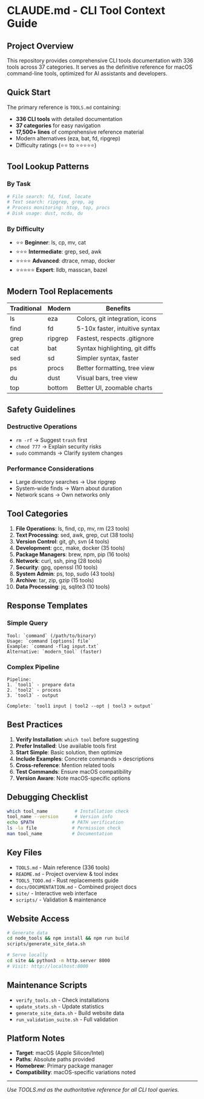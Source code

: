 # CLAUDE.md - CLI Tool Context Guide

## Project Overview

This repository provides comprehensive CLI tools documentation with 336 tools across 37 categories. It serves as the definitive reference for macOS command-line tools, optimized for AI assistants and developers.

## Quick Start

The primary reference is `TOOLS.md` containing:
- **336 CLI tools** with detailed documentation
- **37 categories** for easy navigation
- **17,500+ lines** of comprehensive reference material
- Modern alternatives (eza, bat, fd, ripgrep)
- Difficulty ratings (⭐⭐ to ⭐⭐⭐⭐⭐)

## Tool Lookup Patterns

### By Task
```bash
# File search: fd, find, locate
# Text search: ripgrep, grep, ag
# Process monitoring: htop, top, procs
# Disk usage: dust, ncdu, du
```

### By Difficulty
- ⭐⭐ **Beginner**: ls, cp, mv, cat
- ⭐⭐⭐ **Intermediate**: grep, sed, awk
- ⭐⭐⭐⭐ **Advanced**: dtrace, nmap, docker
- ⭐⭐⭐⭐⭐ **Expert**: lldb, masscan, bazel

## Modern Tool Replacements

| Traditional | Modern | Benefits |
|------------|--------|----------|
| ls | eza | Colors, git integration, icons |
| find | fd | 5-10x faster, intuitive syntax |
| grep | ripgrep | Fastest, respects .gitignore |
| cat | bat | Syntax highlighting, git diffs |
| sed | sd | Simpler syntax, faster |
| ps | procs | Better formatting, tree view |
| du | dust | Visual bars, tree view |
| top | bottom | Better UI, zoomable charts |

## Safety Guidelines

### Destructive Operations
- `rm -rf` → Suggest `trash` first
- `chmod 777` → Explain security risks
- `sudo` commands → Clarify system changes

### Performance Considerations
- Large directory searches → Use ripgrep
- System-wide finds → Warn about duration
- Network scans → Own networks only

## Tool Categories

1. **File Operations**: ls, find, cp, mv, rm (23 tools)
2. **Text Processing**: sed, awk, grep, cut (38 tools)
3. **Version Control**: git, gh, svn (4 tools)
4. **Development**: gcc, make, docker (35 tools)
5. **Package Managers**: brew, npm, pip (16 tools)
6. **Network**: curl, ssh, ping (28 tools)
7. **Security**: gpg, openssl (10 tools)
8. **System Admin**: ps, top, sudo (43 tools)
9. **Archive**: tar, zip, gzip (15 tools)
10. **Data Processing**: jq, sqlite3 (10 tools)

## Response Templates

### Simple Query
```
Tool: `command` (/path/to/binary)
Usage: `command [options] file`
Example: `command -flag input.txt`
Alternative: `modern_tool` (faster)
```

### Complex Pipeline
```
Pipeline:
1. `tool1` - prepare data
2. `tool2` - process
3. `tool3` - output

Complete: `tool1 input | tool2 --opt | tool3 > output`
```

## Best Practices

1. **Verify Installation**: `which tool` before suggesting
2. **Prefer Installed**: Use available tools first
3. **Start Simple**: Basic solution, then optimize
4. **Include Examples**: Concrete commands > descriptions
5. **Cross-reference**: Mention related tools
6. **Test Commands**: Ensure macOS compatibility
7. **Version Aware**: Note macOS-specific options

## Debugging Checklist

```bash
which tool_name          # Installation check
tool_name --version      # Version info
echo $PATH              # PATH verification
ls -la file             # Permission check
man tool_name           # Documentation
```

## Key Files

- `TOOLS.md` - Main reference (336 tools)
- `README.md` - Project overview & tool index
- `TOOLS_TODO.md` - Rust replacements guide
- `docs/DOCUMENTATION.md` - Combined project docs
- `site/` - Interactive web interface
- `scripts/` - Validation & maintenance

## Website Access

```bash
# Generate data
cd node_tools && npm install && npm run build
scripts/generate_site_data.sh

# Serve locally
cd site && python3 -m http.server 8000
# Visit: http://localhost:8000
```

## Maintenance Scripts

- `verify_tools.sh` - Check installations
- `update_stats.sh` - Update statistics
- `generate_site_data.sh` - Build website data
- `run_validation_suite.sh` - Full validation

## Platform Notes

- **Target**: macOS (Apple Silicon/Intel)
- **Paths**: Absolute paths provided
- **Homebrew**: Primary package manager
- **Compatibility**: macOS-specific variations noted

---

*Use TOOLS.md as the authoritative reference for all CLI tool queries.*
